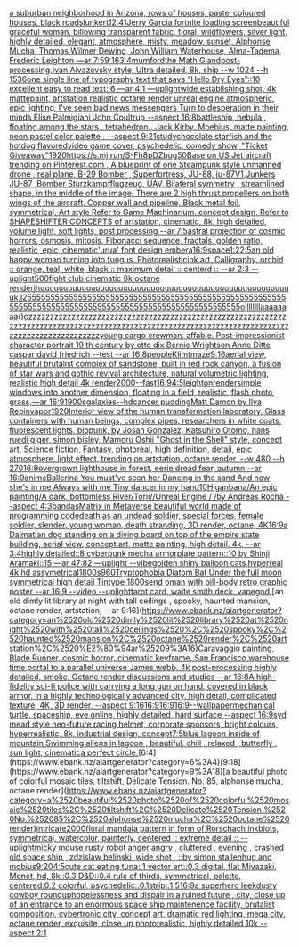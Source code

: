 [a suburban neighborhood in Arizona, rows of houses, pastel coloured houses, black road](https://www.ebank.nz/aiartgenerator?category=a%2520suburban%2520neighborhood%2520in%2520Arizona%2C%2520rows%2520of%2520houses%2C%2520pastel%2520coloured%2520houses%2C%2520black%2520road)[slunkert](https://www.ebank.nz/aiartgenerator?category=slunkert)[12:41](https://www.ebank.nz/aiartgenerator?category=12%3A41)[Jerry Garcia fortnite loading screen](https://www.ebank.nz/aiartgenerator?category=Jerry%2520Garcia%2520fortnite%2520loading%2520screen)[beautiful graceful woman, billowing transparent fabric, floral, wildflowers, silver light, highly detailed, elegant, atmosphere, misty, meadow, sunset, Alphonse Mucha, Thomas Wilmer Dewing, John William Waterhouse, Alma-Tadema, Frederic Leighton —ar 7:5](https://www.ebank.nz/aiartgenerator?category=beautiful%2520graceful%2520woman%2C%2520billowing%2520transparent%2520fabric%2C%2520floral%2C%2520wildflowers%2C%2520silver%2520light%2C%2520highly%2520detailed%2C%2520elegant%2C%2520atmosphere%2C%2520misty%2C%2520meadow%2C%2520sunset%2C%2520Alphonse%2520Mucha%2C%2520Thomas%2520Wilmer%2520Dewing%2C%2520John%2520William%2520Waterhouse%2C%2520Alma-Tadema%2C%2520Frederic%2520Leighton%2520%E2%80%94ar%25207%3A5)[9:16](https://www.ebank.nz/aiartgenerator?category=9%3A16)[3:4](https://www.ebank.nz/aiartgenerator?category=3%3A4)[mumford](https://www.ebank.nz/aiartgenerator?category=mumford)[the Math Gland](https://www.ebank.nz/aiartgenerator?category=the%2520Math%2520Gland)[post-processing,](https://www.ebank.nz/aiartgenerator?category=post-processing%2C)[Ivan Aivazovsky style, Ultra detailed, 8k, ship  --w 1024 --h 1536](https://www.ebank.nz/aiartgenerator?category=Ivan%2520Aivazovsky%2520style%2C%2520Ultra%2520detailed%2C%25208k%2C%2520ship%2520%2520--w%25201024%2520--h%25201536)[one single line of typography text that says “Hello Dry Eyes”::10 excellent easy to read text::6  —ar 4:1 —uplight](https://www.ebank.nz/aiartgenerator?category=one%2520single%2520line%2520of%2520typography%2520text%2520that%2520says%2520%E2%80%9CHello%2520Dry%2520Eyes%E2%80%9D%3A%3A10%2520excellent%2520easy%2520to%2520read%2520text%3A%3A6%2520%2520%E2%80%94ar%25204%3A1%2520%E2%80%94uplight)[wide establishing shot, 4k mattepaint, artstation  realistic octane render unreal engine atmospheric, epic lighting, I've seen bad news messengers Turn to desperation in their minds Elise Palmigiani John Coultrup --aspect 16:8](https://www.ebank.nz/aiartgenerator?category=wide%2520establishing%2520shot%2C%25204k%2520mattepaint%2C%2520artstation%2520%2520realistic%2520octane%2520render%2520unreal%2520engine%2520atmospheric%2C%2520epic%2520lighting%2C%2520I%27ve%2520seen%2520bad%2520news%2520messengers%2520Turn%2520to%2520desperation%2520in%2520their%2520minds%2520Elise%2520Palmigiani%2520John%2520Coultrup%2520--aspect%252016%3A8)[battleship, nebula , floating among the stars , tetrahedron , Jack Kirby, Moebius, matte painting, neon pastel color palette .  --aspect 9:21](https://www.ebank.nz/aiartgenerator?category=battleship%2C%2520nebula%2520%2C%2520floating%2520among%2520the%2520stars%2520%2C%2520tetrahedron%2520%2C%2520Jack%2520Kirby%2C%2520Moebius%2C%2520matte%2520painting%2C%2520neon%2520pastel%2520color%2520palette%2520.%2520%2520--aspect%25209%3A21)[study](https://www.ebank.nz/aiartgenerator?category=study)[chocolate starfish and the hotdog flavored](https://www.ebank.nz/aiartgenerator?category=chocolate%2520starfish%2520and%2520the%2520hotdog%2520flavored)[video game cover, psychedelic, comedy show, "Ticket Giveaway"](https://www.ebank.nz/aiartgenerator?category=video%2520game%2520cover%2C%2520psychedelic%2C%2520comedy%2520show%2C%2520%22Ticket%2520Giveaway%22)[1920](https://www.ebank.nz/aiartgenerator?category=1920)[<https://s.mj.run/S-Fh8pDZbug>](https://www.ebank.nz/aiartgenerator?category=%3Chttps%3A//s.mj.run/S-Fh8pDZbug%3E)[50](https://www.ebank.nz/aiartgenerator?category=50)[Base on US Jet aircraft trending on Pinterest.com , A blueprint of one Steampunk style unmanned drone , real plane, B-29 Bomber , Superfortress,  JU-88, ju-87V1,Junkers JU-87 ,Bomber Sturzkampfflugzeug, UAV, Bilateral symmetry , streamlined shape, in the middle of the image,  There are 2 high thrust propellers on both wings of the aircraft, Copper wall and pipeline,  Black metal foil, symmetrical,  Art style Refer to Game Machinarium.  concept design, Refer to SHAPESHIFTER CONCEPTS  of artstation, cinematic,  8k, high detailed,  volume light,  soft lights,  post processing    --ar 7:5](https://www.ebank.nz/aiartgenerator?category=Base%2520on%2520US%2520Jet%2520aircraft%2520trending%2520on%2520Pinterest.com%2520%2C%2520A%2520blueprint%2520of%2520one%2520Steampunk%2520style%2520unmanned%2520drone%2520%2C%2520real%2520plane%2C%2520B-29%2520Bomber%2520%2C%2520Superfortress%2C%2520%2520JU-88%2C%2520ju-87V1%2CJunkers%2520JU-87%2520%2CBomber%2520Sturzkampfflugzeug%2C%2520UAV%2C%2520Bilateral%2520symmetry%2520%2C%2520streamlined%2520shape%2C%2520in%2520the%2520middle%2520of%2520the%2520image%2C%2520%2520There%2520are%25202%2520high%2520thrust%2520propellers%2520on%2520both%2520wings%2520of%2520the%2520aircraft%2C%2520Copper%2520wall%2520and%2520pipeline%2C%2520%2520Black%2520metal%2520foil%2C%2520symmetrical%2C%2520%2520Art%2520style%2520Refer%2520to%2520Game%2520Machinarium.%2520%2520concept%2520design%2C%2520Refer%2520to%2520SHAPESHIFTER%2520CONCEPTS%2520%2520of%2520artstation%2C%2520cinematic%2C%2520%25208k%2C%2520high%2520detailed%2C%2520%2520volume%2520light%2C%2520%2520soft%2520lights%2C%2520%2520post%2520processing%2520%2520%2520%2520--ar%25207%3A5)[astral projection of cosmic horrors, osmosis, mitosis, Fibonacci sequence, fractals, golden ratio, realistic, epic, cinematic](https://www.ebank.nz/aiartgenerator?category=astral%2520projection%2520of%2520cosmic%2520horrors%2C%2520osmosis%2C%2520mitosis%2C%2520Fibonacci%2520sequence%2C%2520fractals%2C%2520golden%2520ratio%2C%2520realistic%2C%2520epic%2C%2520cinematic)['urua' font design embera](https://www.ebank.nz/aiartgenerator?category=%27urua%27%2520font%2520design%2520embera)[16:9](https://www.ebank.nz/aiartgenerator?category=16%3A9)[space](https://www.ebank.nz/aiartgenerator?category=space)[1:2](https://www.ebank.nz/aiartgenerator?category=1%3A2)[2:5](https://www.ebank.nz/aiartgenerator?category=2%3A5)[an old happy woman turning into fungus. Photorealistic](https://www.ebank.nz/aiartgenerator?category=an%2520old%2520happy%2520woman%2520turning%2520into%2520fungus.%2520Photorealistic)[ink art, Calligraphy, orchid :: orange, teal, white, black :: maximum detail :: centerd :: --ar 2:3 --uplight](https://www.ebank.nz/aiartgenerator?category=ink%2520art%2C%2520Calligraphy%2C%2520orchid%2520%3A%3A%2520orange%2C%2520teal%2C%2520white%2C%2520black%2520%3A%3A%2520maximum%2520detail%2520%3A%3A%2520centerd%2520%3A%3A%2520--ar%25202%3A3%2520--uplight)[500](https://www.ebank.nz/aiartgenerator?category=500)[fight club cinematic 8k octane render](https://www.ebank.nz/aiartgenerator?category=fight%2520club%2520cinematic%25208k%2520octane%2520render)[jhuuuuuuuuuuuuuuuuuuuuuuuuuuuuuuuuuuuuuuuuuuuuuuuuuuuuuuuk,l25555555555555555555555555555555555555555555555555555555555555555555555555555555555555555555555555555555555ollllllllaaaaaaaa()ozzzzzzzzzzzzzzzzzzzzzzzzzzzzzzzzzzzzzzzzzzzzzzzzzzzzzzzzzzzzzzzzzzzzzzzzzzzzzzzzzzzzzzzzzzzzzzzzzzzzzzzzzzzzzzzzzzzzzzzzzzzzzzzzzzzzzzzzzzzzzzzzzz](https://www.ebank.nz/aiartgenerator?category=jhuuuuuuuuuuuuuuuuuuuuuuuuuuuuuuuuuuuuuuuuuuuuuuuuuuuuuuuk%2Cl25555555555555555555555555555555555555555555555555555555555555555555555555555555555555555555555555555555555ollllllllaaaaaaaa%28%29ozzzzzzzzzzzzzzzzzzzzzzzzzzzzzzzzzzzzzzzzzzzzzzzzzzzzzzzzzzzzzzzzzzzzzzzzzzzzzzzzzzzzzzzzzzzzzzzzzzzzzzzzzzzzzzzzzzzzzzzzzzzzzzzzzzzzzzzzzzzzzzzzzz)[young cargo crewman, affable. Post-impressionist character portrait 19 th century by otto dix Bernie Wrightson Anne Ditte caspar david friedrich --test --ar 16:8](https://www.ebank.nz/aiartgenerator?category=young%2520cargo%2520crewman%2C%2520affable.%2520Post-impressionist%2520character%2520portrait%252019%2520th%2520century%2520by%2520otto%2520dix%2520Bernie%2520Wrightson%2520Anne%2520Ditte%2520caspar%2520david%2520friedrich%2520--test%2520--ar%252016%3A8)[people](https://www.ebank.nz/aiartgenerator?category=people)[Klimt](https://www.ebank.nz/aiartgenerator?category=Klimt)[maze](https://www.ebank.nz/aiartgenerator?category=maze)[9:16](https://www.ebank.nz/aiartgenerator?category=9%3A16)[aerial view, beautiful brutalist complex of sandstone, built in red rock canyon, a fusion of star wars and gothic revival architecture, natural volumetric lighting, realistic high detail 4k render](https://www.ebank.nz/aiartgenerator?category=aerial%2520view%2C%2520beautiful%2520brutalist%2520complex%2520of%2520sandstone%2C%2520built%2520in%2520red%2520rock%2520canyon%2C%2520a%2520fusion%2520of%2520star%2520wars%2520and%2520gothic%2520revival%2520architecture%2C%2520natural%2520volumetric%2520lighting%2C%2520realistic%2520high%2520detail%25204k%2520render)[2000](https://www.ebank.nz/aiartgenerator?category=2000)[--fast](https://www.ebank.nz/aiartgenerator?category=--fast)[16:9](https://www.ebank.nz/aiartgenerator?category=16%3A9)[4:5](https://www.ebank.nz/aiartgenerator?category=4%3A5)[leighton](https://www.ebank.nz/aiartgenerator?category=leighton)[render](https://www.ebank.nz/aiartgenerator?category=render)[simple windows into another dimension, floating in a field, realistic, flash photo, grass,—ar 16:9](https://www.ebank.nz/aiartgenerator?category=simple%2520windows%2520into%2520another%2520dimension%2C%2520floating%2520in%2520a%2520field%2C%2520realistic%2C%2520flash%2520photo%2C%2520grass%2C%E2%80%94ar%252016%3A9)[1900s](https://www.ebank.nz/aiartgenerator?category=1900s)[galaxies](https://www.ebank.nz/aiartgenerator?category=galaxies)[--hd](https://www.ebank.nz/aiartgenerator?category=--hd)[cancer pudding](https://www.ebank.nz/aiartgenerator?category=cancer%2520pudding)[Matt Damon by Ilya Repin](https://www.ebank.nz/aiartgenerator?category=Matt%2520Damon%2520by%2520Ilya%2520Repin)[vapor](https://www.ebank.nz/aiartgenerator?category=vapor)[1920](https://www.ebank.nz/aiartgenerator?category=1920)[Interior view of the human transformation laboratory, Glass containers with human beings, complex pipes, researchers in white coats, fluorescent lights, biopunk, by Josan Gonzalez, Katsuhiro Otomo, hans ruedi giger, simon bisley, Mamoru Oshii "Ghost in the Shell" style, concept art, Science fiction, Fantasy,  photoreal,  high definition, detail, epic atmosphere, light effect,  trending on artstation, octane render. --w 480 --h 270](https://www.ebank.nz/aiartgenerator?category=Interior%2520view%2520of%2520the%2520human%2520transformation%2520laboratory%2C%2520Glass%2520containers%2520with%2520human%2520beings%2C%2520complex%2520pipes%2C%2520researchers%2520in%2520white%2520coats%2C%2520fluorescent%2520lights%2C%2520biopunk%2C%2520by%2520Josan%2520Gonzalez%2C%2520Katsuhiro%2520Otomo%2C%2520hans%2520ruedi%2520giger%2C%2520simon%2520bisley%2C%2520Mamoru%2520Oshii%2520%22Ghost%2520in%2520the%2520Shell%22%2520style%2C%2520concept%2520art%2C%2520Science%2520fiction%2C%2520Fantasy%2C%2520%2520photoreal%2C%2520%2520high%2520definition%2C%2520detail%2C%2520epic%2520atmosphere%2C%2520light%2520effect%2C%2520%2520trending%2520on%2520artstation%2C%2520octane%2520render.%2520--w%2520480%2520--h%2520270)[16:9](https://www.ebank.nz/aiartgenerator?category=16%3A9)[overgrown lighthouse in forest, eerie dread fear, autumn --ar 16:9](https://www.ebank.nz/aiartgenerator?category=overgrown%2520lighthouse%2520in%2520forest%2C%2520eerie%2520dread%2520fear%2C%2520autumn%2520--ar%252016%3A9)[anime](https://www.ebank.nz/aiartgenerator?category=anime)[Ballerina You must've seen her Dancing in the sand And now she's in me Always with me Tiny dancer in my hand](https://www.ebank.nz/aiartgenerator?category=Ballerina%2520You%2520must%27ve%2520seen%2520her%2520Dancing%2520in%2520the%2520sand%2520And%2520now%2520she%27s%2520in%2520me%2520Always%2520with%2520me%2520Tiny%2520dancer%2520in%2520my%2520hand)[10](https://www.ebank.nz/aiartgenerator?category=10)[Higanbana/An epic painting/A dark, bottomless River/Torii//Unreal Engine / /by Andreas Rocha --aspect 4:3](https://www.ebank.nz/aiartgenerator?category=Higanbana/An%2520epic%2520painting/A%2520dark%2C%2520bottomless%2520River/Torii//Unreal%2520Engine%2520/%2520/by%2520Andreas%2520Rocha%2520--aspect%25204%3A3)[pandas](https://www.ebank.nz/aiartgenerator?category=pandas)[Matrix in Metaverse beautiful world made of programming code](https://www.ebank.nz/aiartgenerator?category=Matrix%2520in%2520Metaverse%2520beautiful%2520world%2520made%2520of%2520programming%2520code)[death as an undead soldier, special forces, female soldier, slender, young woman, death stranding, 3D render, octane, 4K](https://www.ebank.nz/aiartgenerator?category=death%2520as%2520an%2520undead%2520soldier%2C%2520special%2520forces%2C%2520female%2520soldier%2C%2520slender%2C%2520young%2520woman%2C%2520death%2520stranding%2C%25203D%2520render%2C%2520octane%2C%25204K)[16:9](https://www.ebank.nz/aiartgenerator?category=16%3A9)[a Dalmatian dog standing on a diving board on top of the empire state building, aerial view, concept art, matte painting, high detail, 4k, --ar 3:4](https://www.ebank.nz/aiartgenerator?category=a%2520Dalmatian%2520dog%2520standing%2520on%2520a%2520diving%2520board%2520on%2520top%2520of%2520the%2520empire%2520state%2520building%2C%2520aerial%2520view%2C%2520concept%2520art%2C%2520matte%2520painting%2C%2520high%2520detail%2C%25204k%2C%2520--ar%25203%3A4)[highly detailed::8 cyberpunk mecha armorplate pattern::10 by Shinji Aramaki::15 —ar 47:82 —uplight --vibe](https://www.ebank.nz/aiartgenerator?category=highly%2520detailed%3A%3A8%2520cyberpunk%2520mecha%2520armorplate%2520pattern%3A%3A10%2520by%2520Shinji%2520Aramaki%3A%3A15%2520%E2%80%94ar%252047%3A82%2520%E2%80%94uplight%2520--vibe)[golden shiny balloon cats hyperreal 4k hd assymetrical](https://www.ebank.nz/aiartgenerator?category=golden%2520shiny%2520balloon%2520cats%2520hyperreal%25204k%2520hd%2520assymetrical)[1800s](https://www.ebank.nz/aiartgenerator?category=1800s)[960](https://www.ebank.nz/aiartgenerator?category=960)[Tryptophobia Diatom Bat Under the full moon symmetrical high detail Tintype 1800s](https://www.ebank.nz/aiartgenerator?category=Tryptophobia%2520Diatom%2520Bat%2520Under%2520the%2520full%2520moon%2520symmetrical%2520high%2520detail%2520Tintype%25201800s)[end o](https://www.ebank.nz/aiartgenerator?category=end%2520o)[man with pill-body retro graphic poster --ar 16:9 --video --uplight](https://www.ebank.nz/aiartgenerator?category=man%2520with%2520pill-body%2520retro%2520graphic%2520poster%2520--ar%252016%3A9%2520--video%2520--uplight)[tarot card, waite smith deck. vapegod.](https://www.ebank.nz/aiartgenerator?category=tarot%2520card%2C%2520waite%2520smith%2520deck.%2520vapegod.)[an old dimly lit library at night with tall ceilings , spooky, haunted mansion, octane render, artstation, —ar 9:16](https://www.ebank.nz/aiartgenerator?category=an%2520old%2520dimly%2520lit%2520library%2520at%2520night%2520with%2520tall%2520ceilings%2520%2C%2520spooky%2C%2520haunted%2520mansion%2C%2520octane%2520render%2C%2520artstation%2C%2520%E2%80%94ar%25209%3A16)[Caravaggio painting, Blade Runner, cosmic horror, cinematic keyframe, San Francisco warehouse time portal to a parallel universe James webb, 4k post-processing highly detailed, smoke, Octane render discussions and studies --ar 16:8](https://www.ebank.nz/aiartgenerator?category=Caravaggio%2520painting%2C%2520Blade%2520Runner%2C%2520cosmic%2520horror%2C%2520cinematic%2520keyframe%2C%2520San%2520Francisco%2520warehouse%2520time%2520portal%2520to%2520a%2520parallel%2520universe%2520James%2520webb%2C%25204k%2520post-processing%2520highly%2520detailed%2C%2520smoke%2C%2520Octane%2520render%2520discussions%2520and%2520studies%2520--ar%252016%3A8)[A high-fidelity sci-fi police with carrying a long gun on hand, covered in black armor, in a highly technologically advanced city, high detail, complicated texture,  4K, 3D render, --aspect 9:16](https://www.ebank.nz/aiartgenerator?category=A%2520high-fidelity%2520sci-fi%2520police%2520with%2520carrying%2520a%2520long%2520gun%2520on%2520hand%2C%2520covered%2520in%2520black%2520armor%2C%2520in%2520a%2520highly%2520technologically%2520advanced%2520city%2C%2520high%2520detail%2C%2520complicated%2520texture%2C%2520%25204K%2C%25203D%2520render%2C%2520--aspect%25209%3A16)[16:9](https://www.ebank.nz/aiartgenerator?category=16%3A9)[16:9](https://www.ebank.nz/aiartgenerator?category=16%3A9)[16:9](https://www.ebank.nz/aiartgenerator?category=16%3A9)[](https://www.ebank.nz/aiartgenerator?category=)[--wallpaper](https://www.ebank.nz/aiartgenerator?category=--wallpaper)[mechanical turtle, spaceship, eve online, highly detailed, hard surface --aspect 16:9](https://www.ebank.nz/aiartgenerator?category=mechanical%2520turtle%2C%2520spaceship%2C%2520eve%2520online%2C%2520highly%2520detailed%2C%2520hard%2520surface%2520--aspect%252016%3A9)[syd mead style neo-future racing helmet, corporate sponsors, bright colours, hyperrealistic, 8k, industrial design, concept](https://www.ebank.nz/aiartgenerator?category=syd%2520mead%2520style%2520neo-future%2520racing%2520helmet%2C%2520corporate%2520sponsors%2C%2520bright%2520colours%2C%2520hyperrealistic%2C%25208k%2C%2520industrial%2520design%2C%2520concept)[7:5](https://www.ebank.nz/aiartgenerator?category=7%3A5)[blue lagoon inside of mountain Swimming aliens in  lagoon , beautiful, chill , relaxed , butterfly , sun light,  cinematic](https://www.ebank.nz/aiartgenerator?category=blue%2520lagoon%2520inside%2520of%2520mountain%2520Swimming%2520aliens%2520in%2520%2520lagoon%2520%2C%2520beautiful%2C%2520chill%2520%2C%2520relaxed%2520%2C%2520butterfly%2520%2C%2520sun%2520light%2C%2520%2520cinematic)[a perfect circle.](https://www.ebank.nz/aiartgenerator?category=a%2520perfect%2520circle.)[6:4](https://www.ebank.nz/aiartgenerator?category=6%3A4)[9:18](https://www.ebank.nz/aiartgenerator?category=9%3A18)[a beautiful photo of colorful mosaic tiles, tiltshift, Delicate Tension. No. 85, alphonse mucha, octane render](https://www.ebank.nz/aiartgenerator?category=a%2520beautiful%2520photo%2520of%2520colorful%2520mosaic%2520tiles%2C%2520tiltshift%2C%2520Delicate%2520Tension.%2520No.%252085%2C%2520alphonse%2520mucha%2C%2520octane%2520render)[intricate](https://www.ebank.nz/aiartgenerator?category=intricate)[2000](https://www.ebank.nz/aiartgenerator?category=2000)[floral mandala pattern in form of Rorschach inkblots, symmetrical, watercolor, painterly, centered :: extreme detail :: --uplight](https://www.ebank.nz/aiartgenerator?category=floral%2520mandala%2520pattern%2520in%2520form%2520of%2520Rorschach%2520inkblots%2C%2520symmetrical%2C%2520watercolor%2C%2520painterly%2C%2520centered%2520%3A%3A%2520extreme%2520detail%2520%3A%3A%2520--uplight)[micky mouse rusty robot anger angry , cluttered , evening , crashed old space ship , zdzislaw belinski ,wide shot , ::by simon stallenhug and mobius](https://www.ebank.nz/aiartgenerator?category=micky%2520mouse%2520rusty%2520robot%2520anger%2520angry%2520%2C%2520cluttered%2520%2C%2520evening%2520%2C%2520crashed%2520old%2520space%2520ship%2520%2C%2520zdzislaw%2520belinski%2520%2Cwide%2520shot%2520%2C%2520%3A%3Aby%2520simon%2520stallenhug%2520and%2520mobius)[9:20](https://www.ebank.nz/aiartgenerator?category=9%3A20)[4:5](https://www.ebank.nz/aiartgenerator?category=4%3A5)[cute cat eating tuna::1 vector art::0.3 digital, flat Miyazaki, Monet, hd, 8k::0.3 D&D::0.4 rule of thirds, symmetrical, palette, centered:0.2 colorful, psychedelic::0.1](https://www.ebank.nz/aiartgenerator?category=cute%2520cat%2520eating%2520tuna%3A%3A1%2520vector%2520art%3A%3A0.3%2520digital%2C%2520flat%2520Miyazaki%2C%2520Monet%2C%2520hd%2C%25208k%3A%3A0.3%2520D%26D%3A%3A0.4%2520rule%2520of%2520thirds%2C%2520symmetrical%2C%2520palette%2C%2520centered%3A0.2%2520colorful%2C%2520psychedelic%3A%3A0.1)[strip::1.5](https://www.ebank.nz/aiartgenerator?category=strip%3A%3A1.5)[16:9](https://www.ebank.nz/aiartgenerator?category=16%3A9)[a superhero leek](https://www.ebank.nz/aiartgenerator?category=a%2520superhero%2520leek)[dusty cowboy roundup](https://www.ebank.nz/aiartgenerator?category=dusty%2520cowboy%2520roundup)[hopelessness and dispair in a ruined future , city, close up of an entrance to an enormous space ship maintenence facility, brutalist composition, cybertronic city, concept art, dramatic red lighting, mega city, octane render, exquisite, close up photorealistic, highly detailed 10k --aspect 2:1](https://www.ebank.nz/aiartgenerator?category=hopelessness%2520and%2520dispair%2520in%2520a%2520ruined%2520future%2520%2C%2520city%2C%2520close%2520up%2520of%2520an%2520entrance%2520to%2520an%2520enormous%2520space%2520ship%2520maintenence%2520facility%2C%2520brutalist%2520composition%2C%2520cybertronic%2520city%2C%2520concept%2520art%2C%2520dramatic%2520red%2520lighting%2C%2520mega%2520city%2C%2520octane%2520render%2C%2520exquisite%2C%2520close%2520up%2520photorealistic%2C%2520highly%2520detailed%252010k%2520--aspect%25202%3A1)
